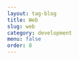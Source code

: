 ```yaml
---
layout: tag-blog
title: Web
slug: web
category: development
menu: false
order: 8
---
```

<!-- header-img: "/img/-logo.png" -->
